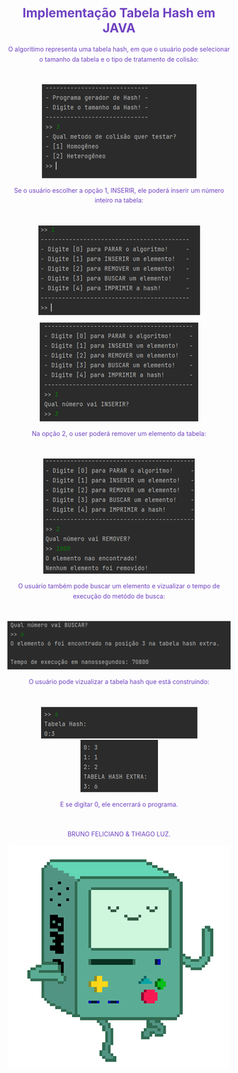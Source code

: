<h1 align="center" style="color: #6f42c1; margin-bottom: 20px;">    Implementação Tabela Hash em JAVA</h1>

<p align="center" style="color: #6f42c1; line-height: 1.6;">
O algoritimo representa uma tabela hash, em que o usuário pode selecionar o tamanho da tabela e o tipo de tratamento de colisão:
</p>

<br>
<p align="center">
<img src="/assets/img1.png">
</p>
<p align="center" style="color: #6f42c1; line-height: 1.6;">
Se o usuário escolher a opção 1, INSERIR, ele poderá inserir um número inteiro na tabela:
</p>

<br>
<p align="center">
<img src="/assets/menu.png">
</p>
<p align="center">
<img src="/assets/inserir.png">
</p>
<p align="center" style="color: #6f42c1; line-height: 1.6;">
Na opção 2, o user poderá remover um elemento da tabela:
</p>

<br>
<p align="center">
<img src="/assets/remover.png">
<br>

<p align="center" style="color: #6f42c1; line-height: 1.6;">
O usuário também pode buscar um elemento e vizualizar o tempo de execução do metódo de busca:
</p>

<br>
<p align="center">
<img src="/assets/busca.png">
</p>
<p align="center" style="color: #6f42c1; line-height: 1.6;">
O usuário pode vizualizar a tabela hash que está construindo:
</p>

<br>
<p align="center">
<img src="/assets/print.png">
<img src="/assets/print2.png">
</p>
<p align="center" style="color: #6f42c1; line-height: 1.6;">
E se digitar 0, ele encerrará o programa.
</p>

<br>
<p align="center">
<p align="center" style="color: #6f42c1; line-height: 1.6;">
BRUNO FELICIANO & THIAGO LUZ.
</p>
<p align="center">
<img src="/assets/bmo.gif">
</p>
